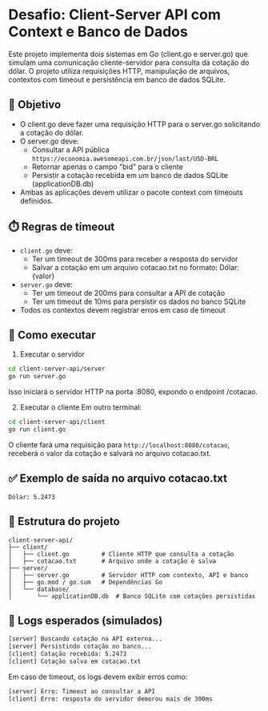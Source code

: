 # Desafio: Client-Server API com Context e Banco de Dados

Este projeto implementa dois sistemas em Go (client.go e server.go) que simulam uma comunicação cliente-servidor para consulta da cotação do dólar. O projeto utiliza requisições HTTP, manipulação de arquivos, contextos com timeout e persistência em banco de dados SQLite.

## 🧠 Objetivo
- O client.go deve fazer uma requisição HTTP para o server.go solicitando a cotação do dólar.
- O server.go deve:
    - Consultar a API pública `https://economia.awesomeapi.com.br/json/last/USD-BRL`
    - Retornar apenas o campo "bid" para o cliente
    - Persistir a cotação recebida em um banco de dados SQLite (applicationDB.db)
- Ambas as aplicações devem utilizar o pacote context com timeouts definidos.

## ⏱️ Regras de timeout
- `client.go` deve:
    - Ter um timeout de 300ms para receber a resposta do servidor
    - Salvar a cotação em um arquivo cotacao.txt no formato: Dólar: {valor}
- `server.go` deve:
    - Ter um timeout de 200ms para consultar a API de cotação
    - Ter um timeout de 10ms para persistir os dados no banco SQLite
- Todos os contextos devem registrar erros em caso de timeout

## 🚀 Como executar
1. Executar o servidor
```bash
cd client-server-api/server
go run server.go
```
Isso iniciará o servidor HTTP na porta :8080, expondo o endpoint /cotacao.

2. Executar o cliente
Em outro terminal:
```bash
cd client-server-api/client
go run client.go
```
O cliente fará uma requisição para `http://localhost:8080/cotacao`, receberá o valor da cotação e salvará no arquivo cotacao.txt.

## ✅ Exemplo de saída no arquivo cotacao.txt
`Dólar: 5.2473`

## 📁 Estrutura do projeto
```text
client-server-api/
├── client/
│   ├── client.go         # Cliente HTTP que consulta a cotação
│   ├── cotacao.txt       # Arquivo onde a cotação é salva
├── server/
│   ├── server.go         # Servidor HTTP com contexto, API e banco
│   ├── go.mod / go.sum   # Dependências Go
│   └── database/
│       └── applicationDB.db  # Banco SQLite com cotações persistidas
```

## 📌 Logs esperados (simulados)
```bash
[server] Buscando cotação na API externa...
[server] Persistindo cotação no banco...
[client] Cotação recebida: 5.2473
[client] Cotação salva em cotacao.txt
```
Em caso de timeout, os logs devem exibir erros como:
```bash
[server] Erro: Timeout ao consultar a API
[client] Erro: resposta do servidor demorou mais de 300ms
```
